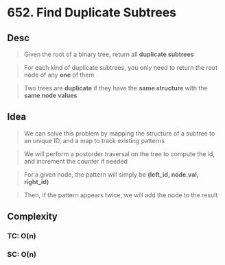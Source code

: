 # 652. Find Duplicate Subtrees

## Desc

> Given the root of a binary tree, return all **duplicate subtrees**

> For each kind of duplicate subtrees, you only need to return the root node of any **one** of them

> Two trees are **duplicate** if they have the **same structure** with the **same node values**

## Idea

> We can solve this problem by mapping the structure of a subtree to an unique ID, and a map to track existing patterns

> We will perform a postorder traversal on the tree to compute the id, and increment the counter if needed

> For a given node, the pattern will simply be **(left_id, node.val, right_id)**

> Then, if the pattern appears twice, we will add the node to the result

## Complexity

### TC: O(n)

### SC: O(n)